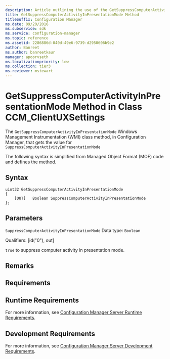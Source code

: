 ```yaml
---
description: Article outlining the use of the GetSuppressComputerActivityInPresentationMode in Configuration Manager.
title: GetSuppressComputerActivityInPresentationMode Method
titleSuffix: Configuration Manager
ms.date: 09/20/2016
ms.subservice: sdk
ms.service: configuration-manager
ms.topic: reference
ms.assetid: 2286886d-040d-49e6-9739-d2950606b9e2
author: Banreet
ms.author: banreetkaur
manager: apoorvseth
ms.localizationpriority: low
ms.collection: tier3
ms.reviewer: mstewart
---
```

# GetSuppressComputerActivityInPresentationMode Method in Class CCM_ClientUXSettings
The `GetSuppressComputerActivityInPresentationMode` Windows Management Instrumentation (WMI) class method, in Configuration Manager, that gets the value for `SuppressComputerActivityInPresentationMode`

 The following syntax is simplified from Managed Object Format (MOF) code and defines the method.

## Syntax

```
uint32 GetSuppressComputerActivityInPresentationMode
{
    [OUT]   Boolean SuppressComputerActivityInPresentationMode
};
```

## Parameters
 `SuppressComputerActivityInPresentationMode`
 Data type: `Boolean`

 Qualifiers: [id("0"), out]

 `true` to suppress computer activity in presentation mode.

## Remarks

## Requirements

## Runtime Requirements
 For more information, see [Configuration Manager Server Runtime Requirements](../../../../../develop/core/reqs/server-runtime-requirements.md).

## Development Requirements
 For more information, see [Configuration Manager Server Development Requirements](../../../../../develop/core/reqs/server-development-requirements.md).
